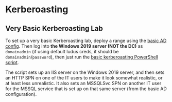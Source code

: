 # Kerberoasting

## Very Basic Kerberoasting Lab

To set up a very basic Kerberoasting lab, deploy a range using the [basic AD config](../basic-ad-config.yml). Then log into **the Windows 2019 server (NOT the DC)** as `domainadmin` (if using default ludus creds, it should be `domainadmin`/`password`), then just run the [basic kerberoasting PowerShell script](./basic_kerberoasting.ps1).

The script sets up an IIS server on the Windows 2019 server, and then sets an HTTP SPN on one of the IT users to make it look somewhat realistic, or at least less unrealistic. It also sets an MSSQLSvc SPN on another IT user for the MSSQL service that is set up on that same server (from the basic AD configuration).